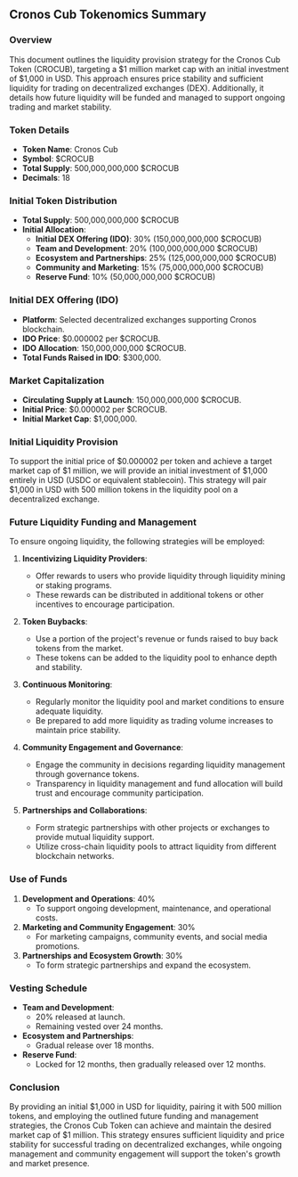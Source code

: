 ## Cronos Cub Tokenomics Summary

### Overview

This document outlines the liquidity provision strategy for the Cronos Cub Token (CROCUB), targeting a $1 million market cap with an initial investment of $1,000 in USD. This approach ensures price stability and sufficient liquidity for trading on decentralized exchanges (DEX). Additionally, it details how future liquidity will be funded and managed to support ongoing trading and market stability.

### Token Details
- **Token Name**: Cronos Cub
- **Symbol**: $CROCUB
- **Total Supply**: 500,000,000,000 $CROCUB
- **Decimals**: 18

### Initial Token Distribution
- **Total Supply**: 500,000,000,000 $CROCUB
- **Initial Allocation**:
  - **Initial DEX Offering (IDO)**: 30% (150,000,000,000 $CROCUB)
  - **Team and Development**: 20% (100,000,000,000 $CROCUB)
  - **Ecosystem and Partnerships**: 25% (125,000,000,000 $CROCUB)
  - **Community and Marketing**: 15% (75,000,000,000 $CROCUB)
  - **Reserve Fund**: 10% (50,000,000,000 $CROCUB)

### Initial DEX Offering (IDO)
- **Platform**: Selected decentralized exchanges supporting Cronos blockchain.
- **IDO Price**: $0.000002 per $CROCUB.
- **IDO Allocation**: 150,000,000,000 $CROCUB.
- **Total Funds Raised in IDO**: $300,000.

### Market Capitalization
- **Circulating Supply at Launch**: 150,000,000,000 $CROCUB.
- **Initial Price**: $0.000002 per $CROCUB.
- **Initial Market Cap**: $1,000,000.

### Initial Liquidity Provision

To support the initial price of $0.000002 per token and achieve a target market cap of $1 million, we will provide an initial investment of $1,000 entirely in USD (USDC or equivalent stablecoin). This strategy will pair $1,000 in USD with 500 million tokens in the liquidity pool on a decentralized exchange.

### Future Liquidity Funding and Management

To ensure ongoing liquidity, the following strategies will be employed:

1. **Incentivizing Liquidity Providers**:
   - Offer rewards to users who provide liquidity through liquidity mining or staking programs.
   - These rewards can be distributed in additional tokens or other incentives to encourage participation.

2. **Token Buybacks**:
   - Use a portion of the project's revenue or funds raised to buy back tokens from the market.
   - These tokens can be added to the liquidity pool to enhance depth and stability.

3. **Continuous Monitoring**:
   - Regularly monitor the liquidity pool and market conditions to ensure adequate liquidity.
   - Be prepared to add more liquidity as trading volume increases to maintain price stability.

4. **Community Engagement and Governance**:
   - Engage the community in decisions regarding liquidity management through governance tokens.
   - Transparency in liquidity management and fund allocation will build trust and encourage community participation.

5. **Partnerships and Collaborations**:
   - Form strategic partnerships with other projects or exchanges to provide mutual liquidity support.
   - Utilize cross-chain liquidity pools to attract liquidity from different blockchain networks.

### Use of Funds
1. **Development and Operations**: 40%
   - To support ongoing development, maintenance, and operational costs.
2. **Marketing and Community Engagement**: 30%
   - For marketing campaigns, community events, and social media promotions.
3. **Partnerships and Ecosystem Growth**: 30%
   - To form strategic partnerships and expand the ecosystem.

### Vesting Schedule
- **Team and Development**:
  - 20% released at launch.
  - Remaining vested over 24 months.
- **Ecosystem and Partnerships**:
  - Gradual release over 18 months.
- **Reserve Fund**:
  - Locked for 12 months, then gradually released over 12 months.

### Conclusion

By providing an initial $1,000 in USD for liquidity, pairing it with 500 million tokens, and employing the outlined future funding and management strategies, the Cronos Cub Token can achieve and maintain the desired market cap of $1 million. This strategy ensures sufficient liquidity and price stability for successful trading on decentralized exchanges, while ongoing management and community engagement will support the token's growth and market presence.
